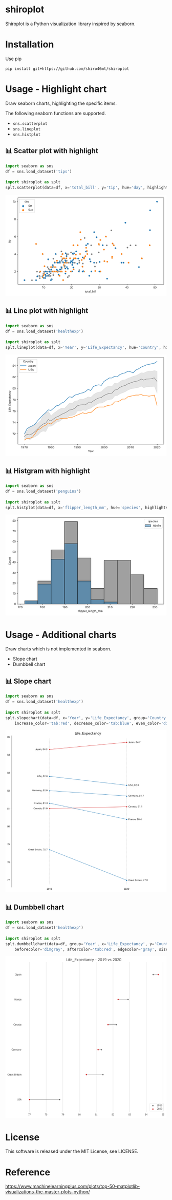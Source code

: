 # shiroplot
Shiroplot is a Python visualization library inspired by seaborn.

# Installation
Use pip
```
pip install git+https://github.com/shiro46mt/shiroplot
```

# Usage - Highlight chart
Draw seaborn charts, highlighting the specific items.

The following seaborn functions are supported.
- `sns.scatterplot`
- `sns.lineplot`
- `sns.histplot`

## 📊 Scatter plot with highlight
```python
import seaborn as sns
df = sns.load_dataset('tips')

import shiroplot as splt
splt.scatterplot(data=df, x='total_bill', y='tip', hue='day', highlights=['Sat', 'Sun'])
```
![highlight-scatterplot-01](https://raw.githubusercontent.com/shiro46mt/shiroplot/images/highlight-scatterplot-01.png)

## 📊 Line plot with highlight
```python
import seaborn as sns
df = sns.load_dataset('healthexp')

import shiroplot as splt
splt.lineplot(data=df, x='Year', y='Life_Expectancy', hue='Country', highlights=['Japan', 'USA'])
```
![highlight-lineplot-01](https://raw.githubusercontent.com/shiro46mt/shiroplot/images/highlight-lineplot-01.png)

## 📊 Histgram with highlight
```python
import seaborn as sns
df = sns.load_dataset('penguins')

import shiroplot as splt
splt.histplot(data=df, x='flipper_length_mm', hue='species', highlights='Adelie')
```
![highlight-histplot-01](https://raw.githubusercontent.com/shiro46mt/shiroplot/images/highlight-histplot-01.png)

# Usage - Additional charts
Draw charts which is not implemented in seaborn.
- Slope chart
- Dumbbell chart

## 📊 Slope chart
```python
import seaborn as sns
df = sns.load_dataset('healthexp')

import shiroplot as splt
splt.slopechart(data=df, x='Year', y='Life_Expectancy', group='Country', x_items=[2018, 2020],
    increase_color='tab:red', decrease_color='tab:blue', even_color='dimgray', size=50, fmt='{:.1f}', margin=0.2)
```
![slopechart-01](https://raw.githubusercontent.com/shiro46mt/shiroplot/images/slopechart-01.png)

## 📊 Dumbbell chart
```python
import seaborn as sns
df = sns.load_dataset('healthexp')

import shiroplot as splt
splt.dumbbellchart(data=df, group='Year', x='Life_Expectancy', y='Country', group_items=[2019, 2020],
    beforecolor='dimgray', aftercolor='tab:red', edgecolor='gray', size=50)
```
![dumbbellchart-01](https://raw.githubusercontent.com/shiro46mt/shiroplot/images/dumbbellchart-01.png)

# License
This software is released under the MIT License, see LICENSE.

# Reference
https://www.machinelearningplus.com/plots/top-50-matplotlib-visualizations-the-master-plots-python/
